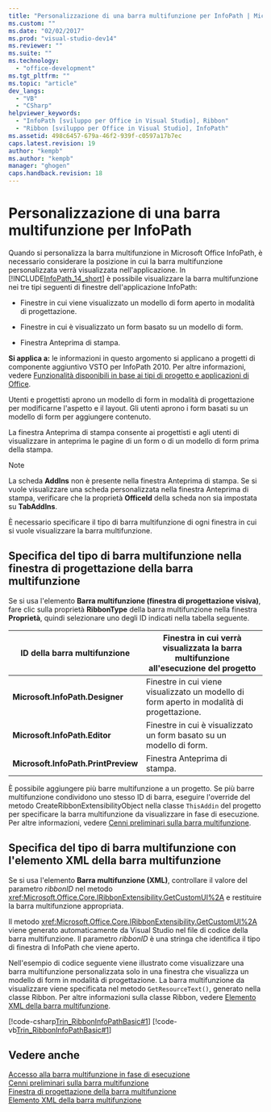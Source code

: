 ```yaml
---
title: "Personalizzazione di una barra multifunzione per InfoPath | Microsoft Docs"
ms.custom: ""
ms.date: "02/02/2017"
ms.prod: "visual-studio-dev14"
ms.reviewer: ""
ms.suite: ""
ms.technology: 
  - "office-development"
ms.tgt_pltfrm: ""
ms.topic: "article"
dev_langs: 
  - "VB"
  - "CSharp"
helpviewer_keywords: 
  - "InfoPath [sviluppo per Office in Visual Studio], Ribbon"
  - "Ribbon [sviluppo per Office in Visual Studio], InfoPath"
ms.assetid: 498c6457-679a-46f2-939f-c0597a17b7ec
caps.latest.revision: 19
author: "kempb"
ms.author: "kempb"
manager: "ghogen"
caps.handback.revision: 18
---
```

# Personalizzazione di una barra multifunzione per InfoPath
  Quando si personalizza la barra multifunzione in Microsoft Office InfoPath, è necessario considerare la posizione in cui la barra multifunzione personalizzata verrà visualizzata nell'applicazione. In [!INCLUDE[InfoPath_14_short](../vsto/includes/infopath-14-short-md.md)] è possibile visualizzare la barra multifunzione nei tre tipi seguenti di finestre dell'applicazione InfoPath:  
  
-   Finestre in cui viene visualizzato un modello di form aperto in modalità di progettazione.  
  
-   Finestre in cui è visualizzato un form basato su un modello di form.  
  
-   Finestra Anteprima di stampa.  
  
 **Si applica a:** le informazioni in questo argomento si applicano a progetti di componente aggiuntivo VSTO per InfoPath 2010. Per altre informazioni, vedere [Funzionalità disponibili in base ai tipi di progetto e applicazioni di Office](../vsto/features-available-by-office-application-and-project-type.md).  
  
 Utenti e progettisti aprono un modello di form in modalità di progettazione per modificarne l'aspetto e il layout. Gli utenti aprono i form basati su un modello di form per aggiungere contenuto.  
  
 La finestra Anteprima di stampa consente ai progettisti e agli utenti di visualizzare in anteprima le pagine di un form o di un modello di form prima della stampa.  
  
> [!NOTE]  
>  La scheda **AddIns** non è presente nella finestra Anteprima di stampa. Se si vuole visualizzare una scheda personalizzata nella finestra Anteprima di stampa, verificare che la proprietà **OfficeId** della scheda non sia impostata su **TabAddIns**.  
  
 È necessario specificare il tipo di barra multifunzione di ogni finestra in cui si vuole visualizzare la barra multifunzione.  
  
## Specifica del tipo di barra multifunzione nella finestra di progettazione della barra multifunzione  
 Se si usa l'elemento **Barra multifunzione \(finestra di progettazione visiva\)**, fare clic sulla proprietà **RibbonType** della barra multifunzione nella finestra **Proprietà**, quindi selezionare uno degli ID indicati nella tabella seguente.  
  
|ID della barra multifunzione|Finestra in cui verrà visualizzata la barra multifunzione all'esecuzione del progetto|  
|----------------------------------|-------------------------------------------------------------------------------------------|  
|**Microsoft.InfoPath.Designer**|Finestre in cui viene visualizzato un modello di form aperto in modalità di progettazione.|  
|**Microsoft.InfoPath.Editor**|Finestre in cui è visualizzato un form basato su un modello di form.|  
|**Microsoft.InfoPath.PrintPreview**|Finestra Anteprima di stampa.|  
  
 È possibile aggiungere più barre multifunzione a un progetto. Se più barre multifunzione condividono uno stesso ID di barra, eseguire l'override del metodo CreateRibbonExtensibilityObject nella classe `ThisAddin` del progetto per specificare la barra multifunzione da visualizzare in fase di esecuzione. Per altre informazioni, vedere [Cenni preliminari sulla barra multifunzione](../vsto/ribbon-overview.md).  
  
## Specifica del tipo di barra multifunzione con l'elemento XML della barra multifunzione  
 Se si usa l'elemento **Barra multifunzione \(XML\)**, controllare il valore del parametro *ribbonID* nel metodo <xref:Microsoft.Office.Core.IRibbonExtensibility.GetCustomUI%2A> e restituire la barra multifunzione appropriata.  
  
 Il metodo <xref:Microsoft.Office.Core.IRibbonExtensibility.GetCustomUI%2A> viene generato automaticamente da Visual Studio nel file di codice della barra multifunzione. Il parametro *ribbonID* è una stringa che identifica il tipo di finestra di InfoPath che viene aperto.  
  
 Nell'esempio di codice seguente viene illustrato come visualizzare una barra multifunzione personalizzata solo in una finestra che visualizza un modello di form in modalità di progettazione. La barra multifunzione da visualizzare viene specificata nel metodo `GetResourceText()`, generato nella classe Ribbon. Per altre informazioni sulla classe Ribbon, vedere [Elemento XML della barra multifunzione](../vsto/ribbon-xml.md).  
  
 [!code-csharp[Trin_RibbonInfoPathBasic#1](../snippets/csharp/VS_Snippets_OfficeSP/trin_ribboninfopathbasic/cs/ribbon.cs#1)]
 [!code-vb[Trin_RibbonInfoPathBasic#1](../snippets/visualbasic/VS_Snippets_OfficeSP/trin_ribboninfopathbasic/vb/ribbon.vb#1)]  
  
## Vedere anche  
 [Accesso alla barra multifunzione in fase di esecuzione](../vsto/accessing-the-ribbon-at-run-time.md)   
 [Cenni preliminari sulla barra multifunzione](../vsto/ribbon-overview.md)   
 [Finestra di progettazione della barra multifunzione](../vsto/ribbon-designer.md)   
 [Elemento XML della barra multifunzione](../vsto/ribbon-xml.md)  
  
  